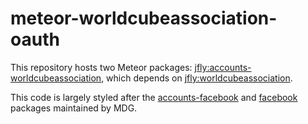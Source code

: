 # meteor-worldcubeassociation-oauth

This repository hosts two Meteor packages:
[jfly:accounts-worldcubeassociation](https://github.com/jfly/meteor-worldcubeassociation-oauth/tree/master/accounts-worldcubeassociation),
which depends on
[jfly:worldcubeassociation](https://github.com/jfly/meteor-worldcubeassociation-oauth/tree/master/worldcubeassociation).

This code is largely styled after the
[accounts-facebook](https://github.com/meteor/meteor/tree/devel/packages/accounts-facebook)
and [facebook](https://github.com/meteor/meteor/tree/devel/packages/facebook)
packages maintained by MDG.
